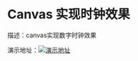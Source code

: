 # Canvas 实现时钟效果

描述：canvas实现数字时钟效果

演示地址：[![演示地址](.https://github.com/haochn/demo/tree/master/public/img/link.png)](https://haochn.github.io/demo/canvas/index.html)
